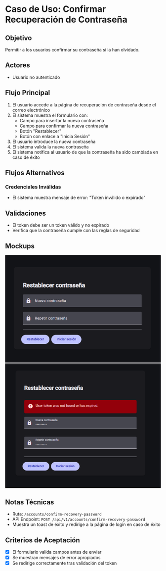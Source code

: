 # Caso de Uso: Confirmar Recuperación de Contraseña

## Objetivo

Permitir a los usuarios confirmar su contraseña si la han olvidado.

## Actores

- Usuario no autenticado

## Flujo Principal

1. El usuario accede a la página de recuperación de contraseña desde el correo electrónico
2. El sistema muestra el formulario con:
   - Campo para insertar la nueva contraseña
   - Campo para confirmar la nueva contraseña
   - Botón "Restablecer"
   - Botón con enlace a "Inicia Sesión"
3. El usuario introduce la nueva contraseña
4. El sistema valida la nueva contraseña
5. El sistema notifica al usuario de que la contraseña ha sido cambiada en caso de éxito

## Flujos Alternativos

### Credenciales Inválidas

- El sistema muestra mensaje de error: "Token inválido o expirado"

## Validaciones

- El token debe ser un token válido y no expirado
- Verifica que la contraseña cumple con las reglas de seguridad

## Mockups

![Form login](../assets/confirm-recovery-password-form.png)
![Form login](../assets/confirm-recovery-password-invalid.png)

## Notas Técnicas

- Ruta: `/accounts/confirm-recovery-password`
- API Endpoint: `POST /api/v1/accounts/confirm-recovery-password`
- Muestra un toast de éxito y redirige a la página de login en caso de éxito

## Criterios de Aceptación

- [x] El formulario valida campos antes de enviar
- [x] Se muestran mensajes de error apropiados
- [x] Se redirige correctamente tras validación del token
